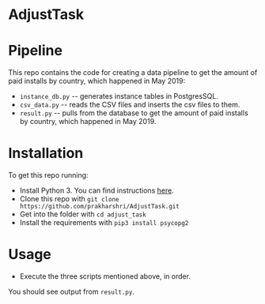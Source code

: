 # AdjustTask


# Pipeline

This repo contains the code for creating a data pipeline to get the amount of paid installs by country, which happened in May 2019:

* `instance_db.py` -- generates instance tables in PostgresSQL.
* `csv_data.py` -- reads the CSV files and inserts the csv files to them.
* `result.py` -- pulls from the database to get the amount of paid installs by country, which happened in May 2019.

# Installation

To get this repo running:

* Install Python 3.  You can find instructions [here](https://wiki.python.org/moin/BeginnersGuide/Download).
* Clone this repo with `git clone https://github.com/prakharshri/AdjustTask.git`
* Get into the folder with `cd adjust_task`
* Install the requirements with `pip3 install psycopg2`

# Usage

* Execute the three scripts mentioned above, in order.

You should see output from `result.py`.

